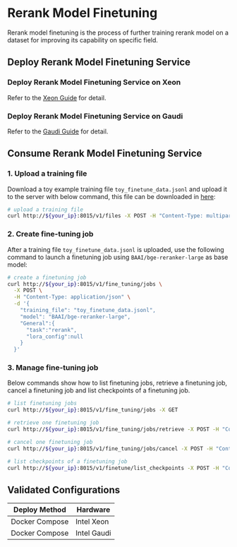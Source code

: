 # Rerank Model Finetuning

Rerank model finetuning is the process of further training rerank model on a dataset for improving its capability on specific field.

## Deploy Rerank Model Finetuning Service

### Deploy Rerank Model Finetuning Service on Xeon

Refer to the [Xeon Guide](./docker_compose/intel/cpu/xeon/README.md) for detail.

### Deploy Rerank Model Finetuning Service on Gaudi

Refer to the [Gaudi Guide](./docker_compose/intel/hpu/gaudi/README.md) for detail.

## Consume Rerank Model Finetuning Service

### 1. Upload a training file

Download a toy example training file `toy_finetune_data.jsonl` and upload it to the server with below command, this file can be downloaded in [here](https://github.com/FlagOpen/FlagEmbedding/blob/master/examples/finetune/toy_finetune_data.jsonl):

```bash
# upload a training file
curl http://${your_ip}:8015/v1/files -X POST -H "Content-Type: multipart/form-data" -F "file=@./toy_finetune_data.jsonl" -F purpose="fine-tune"
```

### 2. Create fine-tuning job

After a training file `toy_finetune_data.jsonl` is uploaded, use the following command to launch a finetuning job using `BAAI/bge-reranker-large` as base model:

```bash
# create a finetuning job
curl http://${your_ip}:8015/v1/fine_tuning/jobs \
  -X POST \
  -H "Content-Type: application/json" \
  -d '{
    "training_file": "toy_finetune_data.jsonl",
    "model": "BAAI/bge-reranker-large",
    "General":{
      "task":"rerank",
      "lora_config":null
    }
  }'
```

### 3. Manage fine-tuning job

Below commands show how to list finetuning jobs, retrieve a finetuning job, cancel a finetuning job and list checkpoints of a finetuning job.

```bash
# list finetuning jobs
curl http://${your_ip}:8015/v1/fine_tuning/jobs -X GET

# retrieve one finetuning job
curl http://${your_ip}:8015/v1/fine_tuning/jobs/retrieve -X POST -H "Content-Type: application/json" -d '{"fine_tuning_job_id": ${fine_tuning_job_id}}'

# cancel one finetuning job
curl http://${your_ip}:8015/v1/fine_tuning/jobs/cancel -X POST -H "Content-Type: application/json" -d '{"fine_tuning_job_id": ${fine_tuning_job_id}}'

# list checkpoints of a finetuning job
curl http://${your_ip}:8015/v1/finetune/list_checkpoints -X POST -H "Content-Type: application/json" -d '{"fine_tuning_job_id": ${fine_tuning_job_id}}'
```

## Validated Configurations

| **Deploy Method** | **Hardware** |
| ----------------- | ------------ |
| Docker Compose    | Intel Xeon   |
| Docker Compose    | Intel Gaudi  |
